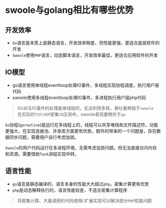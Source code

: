 # swoole与golang相比有哪些优势

开发效率
----
* `Go`语言是本质上是静态语言，开发效率稍差，但性能更强，更适合底层软件的开发
* `Swoole`使用`PHP`语言，动态脚本语言，开发效率最佳，更适合应用软件的开发

IO模型
----
* go语言使用单线程eventloop处理IO事件，多线程实现协程调度，执行用户层代码
* swoole使用多线程eventloop处理IO事件，多进程执行用户层php代码

> Go对与IO事件的处理是单线程的，无法利用多核，吞吐量稍弱于`swoole`  
> 在实际的`TCP/UDP`密集`IO`压测中，swoole表现要稍优于`go`

`Go`协程(`goroutine`)是运行在多线程上的，线程可以共享堆栈和文件描述符，功能更强大，在实现连接池、并发库方面更有优势。额外的带来的一个问题是，存在数据同步问题，需要用户自行考虑加锁。

`Swoole`的用户代码运行在多进程环境，无需考虑加锁问题。但无法直接访问内存和资源。需要借助`Task`进程实现中转。

语言性能
----
* `go`语言是静态编译的，语言本身的性能大大超过`php`，密集计算更有优势
* `php`是动态解释执行的，语言性能较差，不适合密集计算程序 

> 将密集计算、大量调用的代码使用`C`扩展实现可以解决部分`PHP`性能问题  